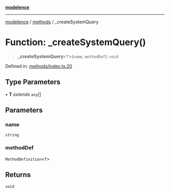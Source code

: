 [**modelence**](../../README.md)

***

[modelence](../../modules.md) / [methods](../README.md) / \_createSystemQuery

# Function: \_createSystemQuery()

> **\_createSystemQuery**\<`T`\>(`name`, `methodDef`): `void`

Defined in: [methods/index.ts:20](https://github.com/modelence/modelence/blob/main/methods/index.ts#L20)

## Type Parameters

• **T** *extends* `any`[]

## Parameters

### name

`string`

### methodDef

`MethodDefinition`\<`T`\>

## Returns

`void`
